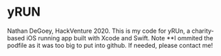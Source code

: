 # yRUN
Nathan DeGoey, HackVenture 2020. This is my code for yRUn, a charity-based iOS running app built with Xcode and Swift.
Note **I ommited the podfile as it was too big to put into github. If needed, please contact me!
